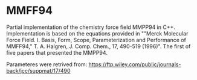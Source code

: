 # MMFF94
Partial implementation of the chemistry force field MMPP94 in C++. Implementation is based on the equations provided in ""Merck Molecular Force Field. I. Basis, Form, Scope, Parameterization and Performance of MMFF94," T. A. Halgren, J. Comp. Chem., 17, 490-519 (1996)". The first of five papers that presented the MMPP94. 

Parameteres were retrived from: https://ftp.wiley.com/public/journals-back/jcc/suppmat/17/490
